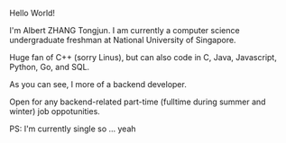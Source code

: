 Hello World!

I'm Albert ZHANG Tongjun. I am currently a computer science undergraduate freshman at National University of Singapore. 

Huge fan of C++ (sorry Linus), but can also code in C, Java, Javascript, Python, Go, and SQL.

As you can see, I more of a backend developer.

Open for any backend-related part-time (fulltime during summer and winter) job oppotunities.


PS: I'm currently single so ... yeah

<!---
albertZhangTJ/albertZhangTJ is a ✨ special ✨ repository because its `README.md` (this file) appears on your GitHub profile.
You can click the Preview link to take a look at your changes.
--->
